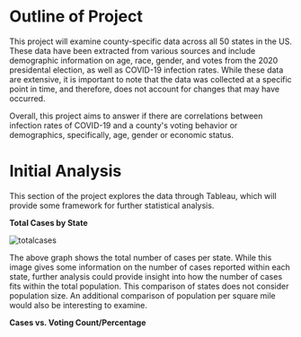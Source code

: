 # Outline of Project 
This project will examine county-specific data across all 50 states in the US. These data have been extracted from various sources and include demographic information on age, race, gender, and votes from the 2020 presidental election, as well as COVID-19 infection rates. While these data are extensive, it is important to note that the data was collected at a specific point in time, and therefore, does not account for changes that may have occurred. 

Overall, this project aims to answer if there are correlations between infection rates of COVID-19 and a county's voting behavior or demographics, specifically, age, gender or economic status. 

# Initial Analysis 
This section of the project explores the data through Tableau, which will provide some framework for further statistical analysis. 

**Total Cases by State** 

![totalcases](/TotalCasesByState.png)

The above graph shows the total number of cases per state. While this image gives some information on the number of cases reported within each state, further analysis could provide insight into how the number of cases fits within the total population. This comparison of states does not consider population size. An additional comparison of population per square mile would also be interesting to examine. 

**Cases vs. Voting Count/Percentage**


